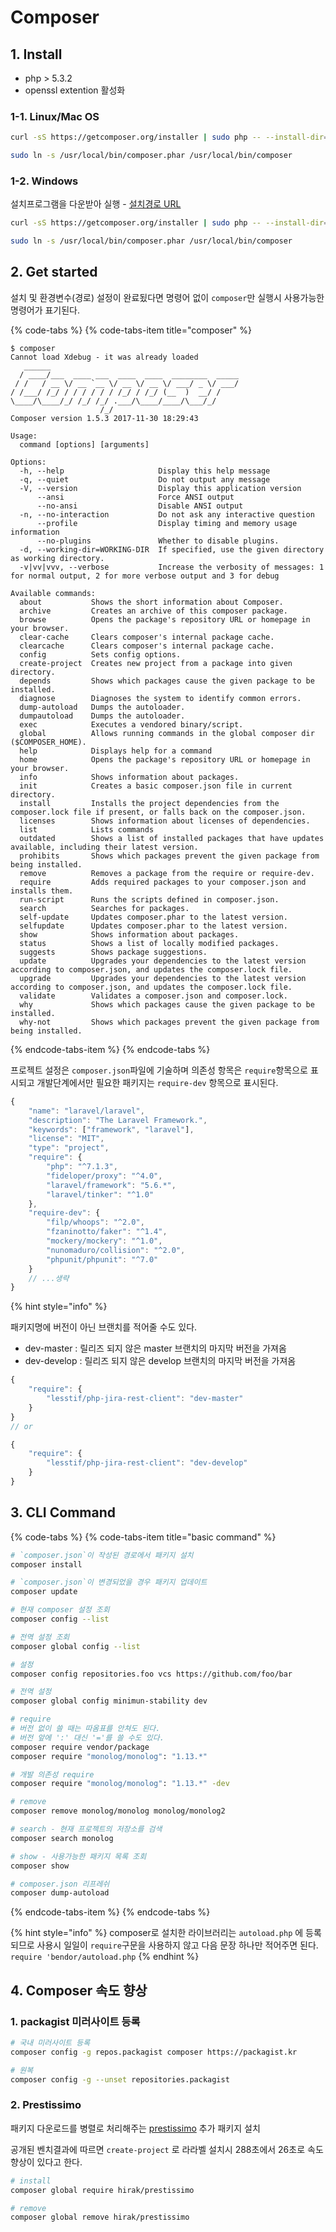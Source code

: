 # Composer

## 1. Install

* php &gt; 5.3.2
* openssl extention 활성화

### 1-1. Linux/Mac OS

```bash
curl -sS https://getcomposer.org/installer | sudo php -- --install-dir=/usr/local/bin/

sudo ln -s /usr/local/bin/composer.phar /usr/local/bin/composer
```

### 1-2. Windows

설치프로그램을 다운받아 실행 - [설치경로 URL](https://getcomposer.org/Composer-Setup.exe%20)

```bash
curl -sS https://getcomposer.org/installer | sudo php -- --install-dir=/usr/local/bin/

sudo ln -s /usr/local/bin/composer.phar /usr/local/bin/composer
```

## 2. Get started

설치 및 환경변수\(경로\) 설정이 완료됬다면 명령어 없이 `composer`만 실행시 사용가능한 명령어가 표기된다.

{% code-tabs %}
{% code-tabs-item title="composer" %}
```text
$ composer
Cannot load Xdebug - it was already loaded
   ______
  / ____/___  ____ ___  ____  ____  ________  _____
 / /   / __ \/ __ `__ \/ __ \/ __ \/ ___/ _ \/ ___/
/ /___/ /_/ / / / / / / /_/ / /_/ (__  )  __/ /
\____/\____/_/ /_/ /_/ .___/\____/____/\___/_/
                    /_/
Composer version 1.5.3 2017-11-30 18:29:43

Usage:
  command [options] [arguments]

Options:
  -h, --help                     Display this help message
  -q, --quiet                    Do not output any message
  -V, --version                  Display this application version
      --ansi                     Force ANSI output
      --no-ansi                  Disable ANSI output
  -n, --no-interaction           Do not ask any interactive question
      --profile                  Display timing and memory usage information
      --no-plugins               Whether to disable plugins.
  -d, --working-dir=WORKING-DIR  If specified, use the given directory as working directory.
  -v|vv|vvv, --verbose           Increase the verbosity of messages: 1 for normal output, 2 for more verbose output and 3 for debug

Available commands:
  about           Shows the short information about Composer.
  archive         Creates an archive of this composer package.
  browse          Opens the package's repository URL or homepage in your browser.
  clear-cache     Clears composer's internal package cache.
  clearcache      Clears composer's internal package cache.
  config          Sets config options.
  create-project  Creates new project from a package into given directory.
  depends         Shows which packages cause the given package to be installed.
  diagnose        Diagnoses the system to identify common errors.
  dump-autoload   Dumps the autoloader.
  dumpautoload    Dumps the autoloader.
  exec            Executes a vendored binary/script.
  global          Allows running commands in the global composer dir ($COMPOSER_HOME).
  help            Displays help for a command
  home            Opens the package's repository URL or homepage in your browser.
  info            Shows information about packages.
  init            Creates a basic composer.json file in current directory.
  install         Installs the project dependencies from the composer.lock file if present, or falls back on the composer.json.
  licenses        Shows information about licenses of dependencies.
  list            Lists commands
  outdated        Shows a list of installed packages that have updates available, including their latest version.
  prohibits       Shows which packages prevent the given package from being installed.
  remove          Removes a package from the require or require-dev.
  require         Adds required packages to your composer.json and installs them.
  run-script      Runs the scripts defined in composer.json.
  search          Searches for packages.
  self-update     Updates composer.phar to the latest version.
  selfupdate      Updates composer.phar to the latest version.
  show            Shows information about packages.
  status          Shows a list of locally modified packages.
  suggests        Shows package suggestions.
  update          Upgrades your dependencies to the latest version according to composer.json, and updates the composer.lock file.
  upgrade         Upgrades your dependencies to the latest version according to composer.json, and updates the composer.lock file.
  validate        Validates a composer.json and composer.lock.
  why             Shows which packages cause the given package to be installed.
  why-not         Shows which packages prevent the given package from being installed.
```
{% endcode-tabs-item %}
{% endcode-tabs %}

프로젝트 설정은 `composer.json`파일에 기술하며 의존성 항목은 `require`항목으로 표시되고 개발단계에서만 필요한 패키지는 `require-dev` 항목으로 표시된다.

```javascript
{
    "name": "laravel/laravel",
    "description": "The Laravel Framework.",
    "keywords": ["framework", "laravel"],
    "license": "MIT",
    "type": "project",
    "require": {
        "php": "^7.1.3",
        "fideloper/proxy": "^4.0",
        "laravel/framework": "5.6.*",
        "laravel/tinker": "^1.0"
    },
    "require-dev": {
        "filp/whoops": "^2.0",
        "fzaninotto/faker": "^1.4",
        "mockery/mockery": "^1.0",
        "nunomaduro/collision": "^2.0",
        "phpunit/phpunit": "^7.0"
    }
    // ...생략
}
```

{% hint style="info" %}

패키지명에 버전이 아닌 브랜치를 적어줄 수도 있다.

* dev-master  : 릴리즈 되지 않은 master 브랜치의 마지막 버전을 가져옴
* dev-develop : 릴리즈 되지 않은 develop 브랜치의 마지막 버전을 가져옴

```javascript
{
    "require": {
        "lesstif/php-jira-rest-client": "dev-master"
    }
}
// or

{
    "require": {
        "lesstif/php-jira-rest-client": "dev-develop"
    }
}
```

## 3. CLI Command

{% code-tabs %}
{% code-tabs-item title="basic command" %}
```bash
# `composer.json`이 작성된 경로에서 패키지 설치
composer install

# `composer.json`이 변경되었을 경우 패키지 업데이트
composer update

# 현재 composer 설정 조회
composer config --list

# 전역 설정 조회
composer global config --list

# 설정
composer config repositories.foo vcs https://github.com/foo/bar

# 전역 설정
composer global config minimun-stability dev

# require 
# 버전 없이 쓸 때는 따옴표를 안쳐도 된다.
# 버전 앞에 ':' 대신 '='를 쓸 수도 있다.
composer require vendor/package
composer require "monolog/monolog": "1.13.*"

# 개발 의존성 require
composer require "monolog/monolog": "1.13.*" -dev

# remove
composer remove monolog/monolog monolog/monolog2

# search - 현재 프로젝트의 저장소를 검색
composer search monolog

# show - 사용가능한 패키지 목록 조회
composer show

# composer.json 리프레쉬
composer dump-autoload
```
{% endcode-tabs-item %}
{% endcode-tabs %}

{% hint style="info" %}
composer로 설치한 라이브러리는 `autoload.php` 에 등록되므로 사용시 일일이 `require`구문을 사용하지 않고 다음 문장 하나만 적어주면 된다. `require 'bendor/autoload.php`
{% endhint %}

## 4. Composer 속도 향상

### 1. packagist 미러사이트 등록

```bash
# 국내 미러사이트 등록
composer config -g repos.packagist composer https://packagist.kr

# 원복
composer config -g --unset repositories.packagist
```


### 2. Prestissimo

패키지 다운로드를 병렬로 처리해주는 [prestissimo](https://github.com/hirak/prestissimo) 추가 패키지 설치 

공개된 벤치결과에 따르면 `create-project` 로 라라벨 설치시  288초에서 26초로 속도향상이 있다고 한다.

```bash
# install
composer global require hirak/prestissimo

# remove
composer global remove hirak/prestissimo
```
